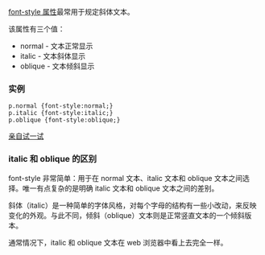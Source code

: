 [font-style 属性](http://www.w3school.com.cn/cssref/pr_font_font-style.asp)最常用于规定斜体文本。

该属性有三个值：

- normal - 文本正常显示
- italic - 文本斜体显示
- oblique - 文本倾斜显示

### 实例

```
p.normal {font-style:normal;}
p.italic {font-style:italic;}
p.oblique {font-style:oblique;}
```

[亲自试一试](http://www.w3school.com.cn/tiy/t.asp?f=csse_font-style)

### italic 和 oblique 的区别

font-style 非常简单：用于在 normal 文本、italic 文本和 oblique 文本之间选择。唯一有点复杂的是明确 italic 文本和 oblique 文本之间的差别。

斜体（italic）是一种简单的字体风格，对每个字母的结构有一些小改动，来反映变化的外观。与此不同，倾斜（oblique）文本则是正常竖直文本的一个倾斜版本。

通常情况下，italic 和 oblique 文本在 web 浏览器中看上去完全一样。